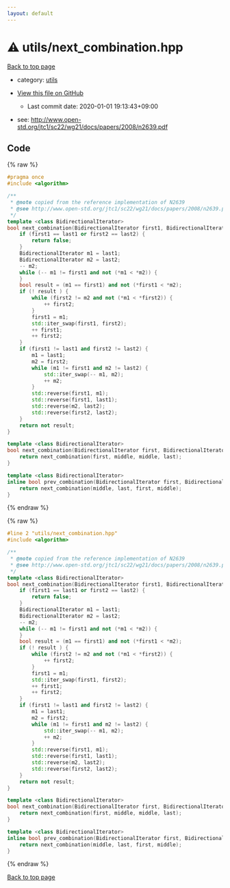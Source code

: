 ```yaml
---
layout: default
---
```


<!-- mathjax config similar to math.stackexchange -->
<script type="text/javascript" async
  src="https://cdnjs.cloudflare.com/ajax/libs/mathjax/2.7.5/MathJax.js?config=TeX-MML-AM_CHTML">
</script>
<script type="text/x-mathjax-config">
  MathJax.Hub.Config({
    TeX: { equationNumbers: { autoNumber: "AMS" }},
    tex2jax: {
      inlineMath: [ ['$','$'] ],
      processEscapes: true
    },
    "HTML-CSS": { matchFontHeight: false },
    displayAlign: "left",
    displayIndent: "2em"
  });
</script>

<script type="text/javascript" src="https://cdnjs.cloudflare.com/ajax/libs/jquery/3.4.1/jquery.min.js"></script>
<script src="https://cdn.jsdelivr.net/npm/jquery-balloon-js@1.1.2/jquery.balloon.min.js" integrity="sha256-ZEYs9VrgAeNuPvs15E39OsyOJaIkXEEt10fzxJ20+2I=" crossorigin="anonymous"></script>
<script type="text/javascript" src="../../assets/js/copy-button.js"></script>
<link rel="stylesheet" href="../../assets/css/copy-button.css" />


# :warning: utils/next_combination.hpp

<a href="../../index.html">Back to top page</a>

* category: <a href="../../index.html#2b3583e6e17721c54496bd04e57a0c15">utils</a>
* <a href="{{ site.github.repository_url }}/blob/master/utils/next_combination.hpp">View this file on GitHub</a>
    - Last commit date: 2020-01-01 19:13:43+09:00


* see: <a href="http://www.open-std.org/jtc1/sc22/wg21/docs/papers/2008/n2639.pdf">http://www.open-std.org/jtc1/sc22/wg21/docs/papers/2008/n2639.pdf</a>


## Code

<a id="unbundled"></a>
{% raw %}
```cpp
#pragma once
#include <algorithm>

/**
 * @note copied from the reference implementation of N2639
 * @see http://www.open-std.org/jtc1/sc22/wg21/docs/papers/2008/n2639.pdf
 */
template <class BidirectionalIterator>
bool next_combination(BidirectionalIterator first1, BidirectionalIterator last1, BidirectionalIterator first2, BidirectionalIterator last2) {
    if (first1 == last1 or first2 == last2) {
        return false;
    }
    BidirectionalIterator m1 = last1;
    BidirectionalIterator m2 = last2;
    -- m2;
    while (-- m1 != first1 and not (*m1 < *m2)) {
    }
    bool result = (m1 == first1) and not (*first1 < *m2);
    if (! result ) {
        while (first2 != m2 and not (*m1 < *first2)) {
            ++ first2;
        }
        first1 = m1;
        std::iter_swap(first1, first2);
        ++ first1;
        ++ first2;
    }
    if (first1 != last1 and first2 != last2) {
        m1 = last1;
        m2 = first2;
        while (m1 != first1 and m2 != last2) {
            std::iter_swap(-- m1, m2);
            ++ m2;
        }
        std::reverse(first1, m1);
        std::reverse(first1, last1);
        std::reverse(m2, last2);
        std::reverse(first2, last2);
    }
    return not result;
}

template <class BidirectionalIterator>
bool next_combination(BidirectionalIterator first, BidirectionalIterator middle, BidirectionalIterator last) {
    return next_combination(first, middle, middle, last);
}

template <class BidirectionalIterator>
inline bool prev_combination(BidirectionalIterator first, BidirectionalIterator middle, BidirectionalIterator last) {
    return next_combination(middle, last, first, middle);
}

```
{% endraw %}

<a id="bundled"></a>
{% raw %}
```cpp
#line 2 "utils/next_combination.hpp"
#include <algorithm>

/**
 * @note copied from the reference implementation of N2639
 * @see http://www.open-std.org/jtc1/sc22/wg21/docs/papers/2008/n2639.pdf
 */
template <class BidirectionalIterator>
bool next_combination(BidirectionalIterator first1, BidirectionalIterator last1, BidirectionalIterator first2, BidirectionalIterator last2) {
    if (first1 == last1 or first2 == last2) {
        return false;
    }
    BidirectionalIterator m1 = last1;
    BidirectionalIterator m2 = last2;
    -- m2;
    while (-- m1 != first1 and not (*m1 < *m2)) {
    }
    bool result = (m1 == first1) and not (*first1 < *m2);
    if (! result ) {
        while (first2 != m2 and not (*m1 < *first2)) {
            ++ first2;
        }
        first1 = m1;
        std::iter_swap(first1, first2);
        ++ first1;
        ++ first2;
    }
    if (first1 != last1 and first2 != last2) {
        m1 = last1;
        m2 = first2;
        while (m1 != first1 and m2 != last2) {
            std::iter_swap(-- m1, m2);
            ++ m2;
        }
        std::reverse(first1, m1);
        std::reverse(first1, last1);
        std::reverse(m2, last2);
        std::reverse(first2, last2);
    }
    return not result;
}

template <class BidirectionalIterator>
bool next_combination(BidirectionalIterator first, BidirectionalIterator middle, BidirectionalIterator last) {
    return next_combination(first, middle, middle, last);
}

template <class BidirectionalIterator>
inline bool prev_combination(BidirectionalIterator first, BidirectionalIterator middle, BidirectionalIterator last) {
    return next_combination(middle, last, first, middle);
}

```
{% endraw %}

<a href="../../index.html">Back to top page</a>


